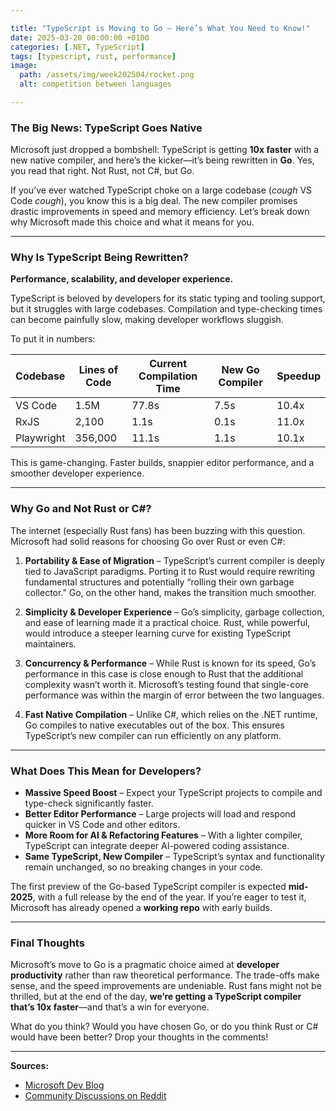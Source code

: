 ```yaml
---

title: "TypeScript is Moving to Go – Here’s What You Need to Know!"  
date: 2025-03-20 00:00:00 +0100  
categories: [.NET, TypeScript]  
tags: [typescript, rust, performance]  
image:  
  path: /assets/img/week202504/rocket.png 
  alt: competition between languages

---
```


### The Big News: TypeScript Goes Native

Microsoft just dropped a bombshell: TypeScript is getting **10x faster** with a new native compiler, and here’s the kicker—it’s being rewritten in **Go**. Yes, you read that right. Not Rust, not C#, but Go.

If you’ve ever watched TypeScript choke on a large codebase (*cough* VS Code *cough*), you know this is a big deal. The new compiler promises drastic improvements in speed and memory efficiency. Let’s break down why Microsoft made this choice and what it means for you.

---

### Why Is TypeScript Being Rewritten?

**Performance, scalability, and developer experience.**

TypeScript is beloved by developers for its static typing and tooling support, but it struggles with large codebases. Compilation and type-checking times can become painfully slow, making developer workflows sluggish.

To put it in numbers:

| Codebase   | Lines of Code | Current Compilation Time | New Go Compiler | Speedup |
| ---------- | ------------- | ------------------------ | --------------- | ------- |
| VS Code    | 1.5M          | 77.8s                    | 7.5s            | 10.4x   |
| RxJS       | 2,100         | 1.1s                     | 0.1s            | 11.0x   |
| Playwright | 356,000       | 11.1s                    | 1.1s            | 10.1x   |

This is game-changing. Faster builds, snappier editor performance, and a smoother developer experience.

---

### Why Go and Not Rust or C#?

The internet (especially Rust fans) has been buzzing with this question. Microsoft had solid reasons for choosing Go over Rust or even C#:

1. **Portability & Ease of Migration** – TypeScript’s current compiler is deeply tied to JavaScript paradigms. Porting it to Rust would require rewriting fundamental structures and potentially “rolling their own garbage collector.” Go, on the other hand, makes the transition much smoother.

2. **Simplicity & Developer Experience** – Go’s simplicity, garbage collection, and ease of learning made it a practical choice. Rust, while powerful, would introduce a steeper learning curve for existing TypeScript maintainers.

3. **Concurrency & Performance** – While Rust is known for its speed, Go’s performance in this case is close enough to Rust that the additional complexity wasn’t worth it. Microsoft’s testing found that single-core performance was within the margin of error between the two languages.

4. **Fast Native Compilation** – Unlike C#, which relies on the .NET runtime, Go compiles to native executables out of the box. This ensures TypeScript’s new compiler can run efficiently on any platform.

---

### What Does This Mean for Developers?

- **Massive Speed Boost** – Expect your TypeScript projects to compile and type-check significantly faster.
- **Better Editor Performance** – Large projects will load and respond quicker in VS Code and other editors.
- **More Room for AI & Refactoring Features** – With a lighter compiler, TypeScript can integrate deeper AI-powered coding assistance.
- **Same TypeScript, New Compiler** – TypeScript’s syntax and functionality remain unchanged, so no breaking changes in your code.

The first preview of the Go-based TypeScript compiler is expected **mid-2025**, with a full release by the end of the year. If you’re eager to test it, Microsoft has already opened a **working repo** with early builds.

---

### Final Thoughts

Microsoft’s move to Go is a pragmatic choice aimed at **developer productivity** rather than raw theoretical performance. The trade-offs make sense, and the speed improvements are undeniable. Rust fans might not be thrilled, but at the end of the day, **we’re getting a TypeScript compiler that’s 10x faster**—and that’s a win for everyone.

What do you think? Would you have chosen Go, or do you think Rust or C# would have been better? Drop your thoughts in the comments!

---

**Sources:**
- [Microsoft Dev Blog](https://devblogs.microsoft.com/typescript/typescript-native-port/)
- [Community Discussions on Reddit](https://www.reddit.com/r/programming/comments/1j8s40n/comment/mh7n5n0/)

